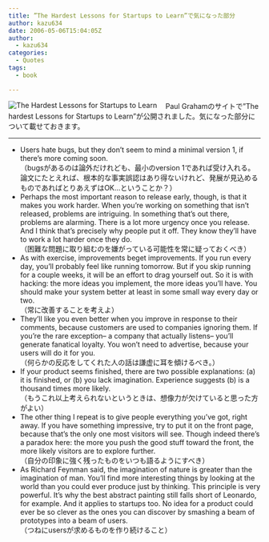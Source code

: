 ```yaml
---
title: ”The Hardest Lessons for Startups to Learn”で気になった部分
author: kazu634
date: 2006-05-06T15:04:05Z
author:
  - kazu634
categories:
  - Quotes
tags:
  - book

---
```

<div class="section">
<p>
<a href="http://www.paulgraham.com/startuplessons.html" onclick="__gaTracker('send', 'event', 'outbound-article', 'http://www.paulgraham.com/startuplessons.html', '');" target="_blank"><img alt="The Hardest Lessons for Startups to Learn" align="left" src="http://img.simpleapi.net/small/http://www.paulgraham.com/startuplessons.html" border="0" /></a>
</p></p> 
  
<p>
    　Paul Grahamのサイトで&#8221;The hardest Lessons for Startups to Learn&#8221;が公開されました。気になった部分について載せておきます。
</p>
  
<hr />
  
<ul>
<li>
      Users hate bugs, but they don&#8217;t seem to mind a minimal version 1, if there&#8217;s more coming soon.<br /> （bugsがあるのは論外だけれども、最小のversion 1であれば受け入れる。論文にたとえれば、根本的な事実誤認はあり得ないけれど、発展が見込めるものであればとりあえずはOK…ということか？）
</li>
<li>
      Perhaps the most important reason to release early, though, is that it makes you work harder. When you&#8217;re working on something that isn&#8217;t released, problems are intriguing. In something that&#8217;s out there, problems are alarming. There is a lot more urgency once you release. And I think that&#8217;s precisely why people put it off. They know they&#8217;ll have to work a lot harder once they do.<br /> （困難な問題に取り組むのを嫌がっている可能性を常に疑っておくべき）
</li>
<li>
      As with exercise, improvements beget improvements. If you run every day, you&#8217;ll probably feel like running tomorrow. But if you skip running for a couple weeks, it will be an effort to drag yourself out. So it is with hacking: the more ideas you implement, the more ideas you&#8217;ll have. You should make your system better at least in some small way every day or two.<br /> （常に改善することを考えよ）
</li>
<li>
      They&#8217;ll like you even better when you improve in response to their comments, because customers are used to companies ignoring them. If you&#8217;re the rare exception&#8211; a company that actually listens&#8211; you&#8217;ll generate fanatical loyalty. You won&#8217;t need to advertise, because your users will do it for you.<br /> （何らかの反応をしてくれた人の話は謙虚に耳を傾けるべき。）
</li>
<li>
      If your product seems finished, there are two possible explanations: (a) it is finished, or (b) you lack imagination. Experience suggests (b) is a thousand times more likely.<br /> （もうこれ以上考えられないというときは、想像力が欠けていると思った方がよい）
</li>
<li>
      The other thing I repeat is to give people everything you&#8217;ve got, right away. If you have something impressive, try to put it on the front page, because that&#8217;s the only one most visitors will see. Though indeed there&#8217;s a paradox here: the more you push the good stuff toward the front, the more likely visitors are to explore further.<br /> （自分の印象に強く残ったものをいつも語るようにすべき）
</li>
<li>
      As Richard Feynman said, the imagination of nature is greater than the imagination of man. You&#8217;ll find more interesting things by looking at the world than you could ever produce just by thinking. This principle is very powerful. It&#8217;s why the best abstract painting still falls short of Leonardo, for example. And it applies to startups too. No idea for a product could ever be so clever as the ones you can discover by smashing a beam of prototypes into a beam of users.<br /> （つねにusersが求めるものを作り続けること）
</li>
</ul>
</div>
